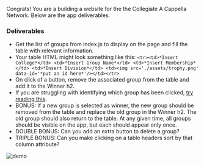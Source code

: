 Congrats! You are a building a website for the the Collegiate A Cappella Network. Below are the app deliverables.


### Deliverables

- Get the list of groups from index.js to display on the page and fill the table with relevant information.
- Your table HTML might look something like this: `<tr><td>*Insert College*</td> <td>*Insert Group Name*</td> <td>*Insert Membership*</td> <td>*Insert Division*</td> <td><img src='./assets/trophy.png' data-id='*put an id here*'/></td></tr>`
- On click of a button, remove the associated group from the table and add it to the Winner h2.
- If you are struggling with identifying which group has been clicked, [try reading this](https://developer.mozilla.org/en-US/docs/Learn/HTML/Howto/Use_data_attributes).
- BONUS: If a new group is selected as winner, the new group should be removed from the table and replace the old group in the Winner h2. The old group should also return to the table. At any given time, all groups should be visible on the app, but each should appear only once.
- DOUBLE BONUS: Can you add an extra button to delete a group?
- TRIPLE BONUS: Can you make clicking on a table headers sort by that column attribute?

![demo](assets/app.gif)